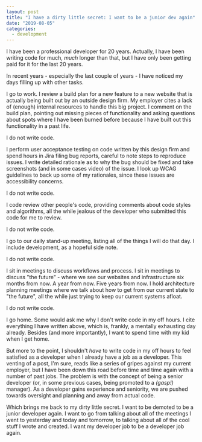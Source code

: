 ```yaml
---
layout: post
title: "I have a dirty little secret: I want to be a junior dev again"
date: "2019-08-05"
categories:
  - development
---
```


I have been a professional developer for 20 years. Actually, I have been writing code for much, _much_ longer than that, but I have only been getting paid for it for the last 20 years.

In recent years - especially the last couple of years - I have noticed my days filling up with other tasks.

I go to work. I review a build plan for a new feature to a new website that is actually being built out by an outside design firm. My employer cites a lack of (enough) internal resources to handle this big project. I comment on the build plan, pointing out missing pieces of functionality and asking questions about spots where I have been burned before because I have built out this functionality in a past life.

I do not write code.

I perform user acceptance testing on code written by this design firm and spend hours in Jira filing bug reports, careful to note steps to reproduce issues. I write detailed rationale as to why the bug should be fixed and take screenshots (and in some cases video) of the issue. I look up WCAG guidelines to back up some of my rationales, since these issues are accessibility concerns.

I do not write code.

I code review other people's code, providing comments about code styles and algorithms, all the while jealous of the developer who submitted this code for me to review.

I do not write code.

I go to our daily stand-up meeting, listing all of the things I will do that day. I include development, as a hopeful side note.

I do not write code.

I sit in meetings to discuss workflows and process. I sit in meetings to discuss "the future" - where we see our websites and infrastructure six months from now. A year from now. Five years from now. I hold architecture planning meetings where we talk about how to get from our current state to "the future", all the while just trying to keep our current systems afloat.

I do not write code.

I go home. Some would ask me why I don't write code in my off hours. I cite everything I have written above, which is, frankly, a mentally exhausting day already. Besides (and more importantly), I want to spend time with my kid when I get home.

But more to the point, I shouldn't _have_ to write code in my off hours to feel satisfied as a developer when I already have a job as a developer. This venting of a post, I'm sure, reads like a series of gripes against my current employer, but I have been down this road before time and time again with a number of past jobs. The problem is with the concept of being a senior developer (or, in some previous cases, being promoted to a _(gasp!)_ manager). As a developer gains experience and seniority, we are pushed towards oversight and planning and away from actual code. 

Which brings me back to my dirty little secret. I want to be demoted to be a junior developer again. I want to go from talking about all of the meetings I went to yesterday and today and tomorrow, to talking about all of the cool stuff I wrote and created. I want my developer job to be a developer job again.
